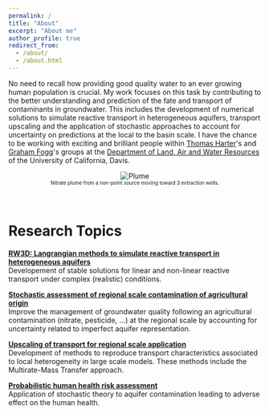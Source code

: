 ```yaml
---
permalink: /
title: "About"
excerpt: "About me"
author_profile: true
redirect_from:
  - /about/
  - /about.html
---
```


No need to recall how providing good quality water to an ever growing human population is crucial.
My work focuses on this task by contributing to the better understanding and prediction of the fate and transport of contaminants in groundwater. This includes the development of numerical solutions to simulate reactive transport in heterogeneous aquifers, transport upscaling and the application of stochastic approaches to account for uncertainty on predictions at the local to the basin scale. I have the chance to be working with exciting and brilliant people within [Thomas Harter](http://groundwater.ucdavis.edu/People/)'s and [Graham Fogg](http://lawr.ucdavis.edu/people/faculty/fogg-graham)'s groups at the [Department of Land, Air and Water Resources](http://lawr.ucdavis.edu/) of the University of California, Davis.

<center><img src="images/plume animation_2.gif" alt="Plume"></center>
<center><span style = "font-size:0.7em;">Nitrate plume from a non-point source moving toward 3 extraction wells.</span></center>
<br/><br/>

Research Topics
======
**<span style = "font-size:1em;">[RW3D: Langrangian methods to simulate reactive transport in heterogeneous aquifers](https://chrishenri.github.io/portfolio/portfolio-1/)</span>**<br/>
Developement of stable solutions for linear and non-linear reactive transport under complex (realistic) conditions.

**<span style = "font-size:1em;">[Stochastic assessment of regional scale contamination of agricultural origin](https://chrishenri.github.io/portfolio/portfolio-2/)</span>**<br/>
Improve the management of groundwater quality following an agricultural contamination (nitrate, pesticide, ...) at the regional scale by accounting for uncertainty related to imperfect aquifer representation.

**<span style = "font-size:1em;">[Upscaling of transport for regional scale application](https://chrishenri.github.io/portfolio/portfolio-3/)</span>**<br/>
Development of methods to reproduce transport characteristics associated to local heterogeneity in large scale models. These methods include the Multirate-Mass Transfer approach.

**<span style = "font-size:1em;">[Probabilistic human health risk assessment](https://chrishenri.github.io/portfolio/portfolio-4/)</span>**<br/>
Application of stochastic theory to aquifer contamination leading to adverse effect on the human health.
